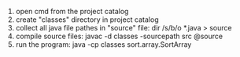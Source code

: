 1. open cmd from the project catalog
2. create "classes" directory in project catalog
3. collect all java file pathes in "source" file: 
dir /s/b/o *.java > source 
4. compile source files:
javac -d classes -sourcepath src @source
5. run the program:
java -cp classes sort.array.SortArray


